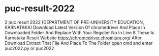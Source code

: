 # puc-result-2022
2 puc result 2022 (DEPARTMENT OF PRE-UNIVERSITY EDUCATION, KARNATAKA)
Download Latest Version Of chromedriver And Place In Downloaded Folder And Replace With Your Regsiter No In Line 8 These Is Karnataka Result Website https://chromedriver.chromium.org/ After Download Extract That File And Place To The Folder open cmd and enter puc2022.py or puc2022
